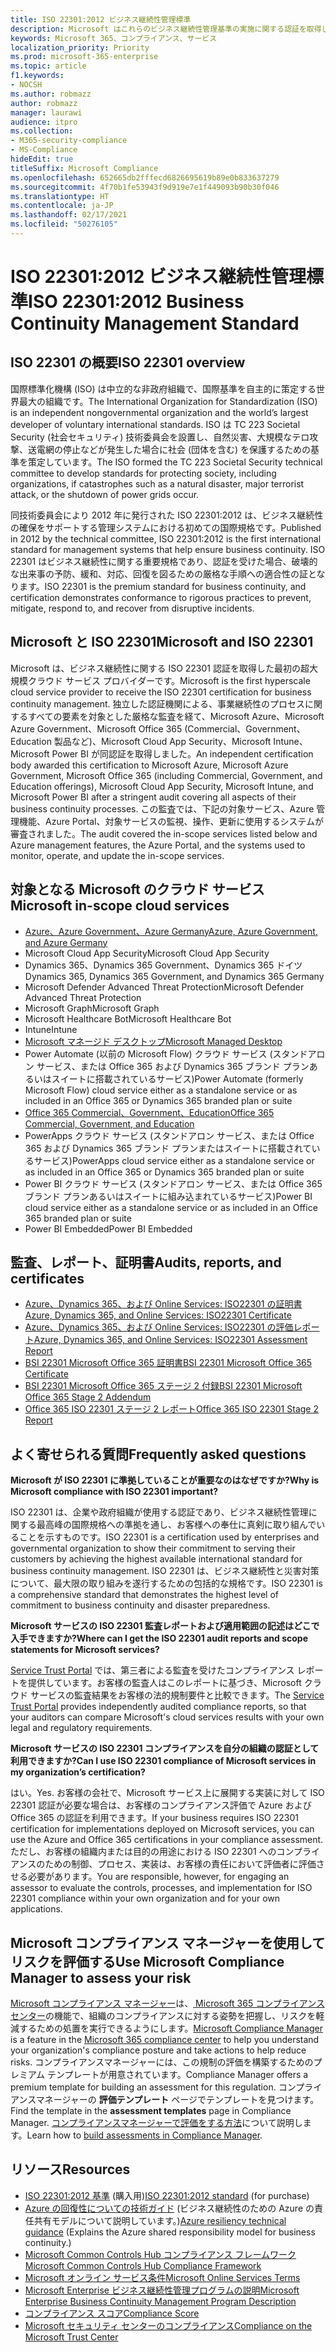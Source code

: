 ```yaml
---
title: ISO 22301:2012 ビジネス継続性管理標準
description: Microsoft はこれらのビジネス継続性管理基準の実施に関する認証を取得しています。
keywords: Microsoft 365、コンプライアンス、サービス
localization_priority: Priority
ms.prod: microsoft-365-enterprise
ms.topic: article
f1.keywords:
- NOCSH
ms.author: robmazz
author: robmazz
manager: laurawi
audience: itpro
ms.collection:
- M365-security-compliance
- MS-Compliance
hideEdit: true
titleSuffix: Microsoft Compliance
ms.openlocfilehash: 652665db2fffecd6826695619b89e0b833637279
ms.sourcegitcommit: 4f70b1fe53943f9d919e7e1f449093b90b30f046
ms.translationtype: HT
ms.contentlocale: ja-JP
ms.lasthandoff: 02/17/2021
ms.locfileid: "50276105"
---
```

# <a name="iso-223012012-business-continuity-management-standard"></a><span data-ttu-id="8bddd-104">ISO 22301:2012 ビジネス継続性管理標準</span><span class="sxs-lookup"><span data-stu-id="8bddd-104">ISO 22301:2012 Business Continuity Management Standard</span></span>

## <a name="iso-22301-overview"></a><span data-ttu-id="8bddd-105">ISO 22301 の概要</span><span class="sxs-lookup"><span data-stu-id="8bddd-105">ISO 22301 overview</span></span>

<span data-ttu-id="8bddd-106">国際標準化機構 (ISO) は中立的な非政府組織で、国際基準を自主的に策定する世界最大の組織です。</span><span class="sxs-lookup"><span data-stu-id="8bddd-106">The International Organization for Standardization (ISO) is an independent nongovernmental organization and the world’s largest developer of voluntary international standards.</span></span> <span data-ttu-id="8bddd-107">ISO は TC 223 Societal Security (社会セキュリティ) 技術委員会を設置し、自然災害、大規模なテロ攻撃、送電網の停止などが発生した場合に社会 (団体を含む) を保護するための基準を策定しています。</span><span class="sxs-lookup"><span data-stu-id="8bddd-107">The ISO formed the TC 223 Societal Security technical committee to develop standards for protecting society, including organizations, if catastrophes such as a natural disaster, major terrorist attack, or the shutdown of power grids occur.</span></span>

<span data-ttu-id="8bddd-108">同技術委員会により 2012 年に発行された ISO 22301:2012 は、ビジネス継続性の確保をサポートする管理システムにおける初めての国際規格です。</span><span class="sxs-lookup"><span data-stu-id="8bddd-108">Published in 2012 by the technical committee, ISO 22301:2012 is the first international standard for management systems that help ensure business continuity.</span></span> <span data-ttu-id="8bddd-109">ISO 22301 はビジネス継続性に関する重要規格であり、認証を受けた場合、破壊的な出来事の予防、緩和、対応、回復を図るための厳格な手順への適合性の証となります。</span><span class="sxs-lookup"><span data-stu-id="8bddd-109">ISO 22301 is the premium standard for business continuity, and certification demonstrates conformance to rigorous practices to prevent, mitigate, respond to, and recover from disruptive incidents.</span></span>

## <a name="microsoft-and-iso-22301"></a><span data-ttu-id="8bddd-110">Microsoft と ISO 22301</span><span class="sxs-lookup"><span data-stu-id="8bddd-110">Microsoft and ISO 22301</span></span>

<span data-ttu-id="8bddd-111">Microsoft は、ビジネス継続性に関する ISO 22301 認証を取得した最初の超大規模クラウド サービス プロバイダーです。</span><span class="sxs-lookup"><span data-stu-id="8bddd-111">Microsoft is the first hyperscale cloud service provider to receive the ISO 22301 certification for business continuity management.</span></span> <span data-ttu-id="8bddd-112">独立した認証機関による、事業継続性のプロセスに関するすべての要素を対象とした厳格な監査を経て、Microsoft Azure、Microsoft Azure Government、Microsoft Office 365 (Commercial、Government、Education 製品など)、Microsoft Cloud App Security、Microsoft Intune、Microsoft Power BI が同認証を取得しました。</span><span class="sxs-lookup"><span data-stu-id="8bddd-112">An independent certification body awarded this certification to Microsoft Azure, Microsoft Azure Government, Microsoft Office 365 (including Commercial, Government, and Education offerings), Microsoft Cloud App Security, Microsoft Intune, and Microsoft Power BI after a stringent audit covering all aspects of their business continuity processes.</span></span> <span data-ttu-id="8bddd-113">この監査では、下記の対象サービス、Azure 管理機能、Azure Portal、対象サービスの監視、操作、更新に使用するシステムが審査されました。</span><span class="sxs-lookup"><span data-stu-id="8bddd-113">The audit covered the in-scope services listed below and Azure management features, the Azure Portal, and the systems used to monitor, operate, and update the in-scope services.</span></span>

## <a name="microsoft-in-scope-cloud-services"></a><span data-ttu-id="8bddd-114">対象となる Microsoft のクラウド サービス</span><span class="sxs-lookup"><span data-stu-id="8bddd-114">Microsoft in-scope cloud services</span></span>

- [<span data-ttu-id="8bddd-115">Azure、Azure Government、Azure Germany</span><span class="sxs-lookup"><span data-stu-id="8bddd-115">Azure, Azure Government, and Azure Germany</span></span>](https://aka.ms/AzureCompliance)
- <span data-ttu-id="8bddd-116">Microsoft Cloud App Security</span><span class="sxs-lookup"><span data-stu-id="8bddd-116">Microsoft Cloud App Security</span></span>
- <span data-ttu-id="8bddd-117">Dynamics 365、Dynamics 365 Government、Dynamics 365 ドイツ</span><span class="sxs-lookup"><span data-stu-id="8bddd-117">Dynamics 365, Dynamics 365 Government, and Dynamics 365 Germany</span></span>
- <span data-ttu-id="8bddd-118">Microsoft Defender Advanced Threat Protection</span><span class="sxs-lookup"><span data-stu-id="8bddd-118">Microsoft Defender Advanced Threat Protection</span></span>
- <span data-ttu-id="8bddd-119">Microsoft Graph</span><span class="sxs-lookup"><span data-stu-id="8bddd-119">Microsoft Graph</span></span>
- <span data-ttu-id="8bddd-120">Microsoft Healthcare Bot</span><span class="sxs-lookup"><span data-stu-id="8bddd-120">Microsoft Healthcare Bot</span></span>
- <span data-ttu-id="8bddd-121">Intune</span><span class="sxs-lookup"><span data-stu-id="8bddd-121">Intune</span></span>
- [<span data-ttu-id="8bddd-122">Microsoft マネージド デスクトップ</span><span class="sxs-lookup"><span data-stu-id="8bddd-122">Microsoft Managed Desktop</span></span>](/microsoft-365/managed-desktop/intro/compliance)
- <span data-ttu-id="8bddd-123">Power Automate (以前の Microsoft Flow) クラウド サービス (スタンドアロン サービス、または Office 365 および Dynamics 365 ブランド プランあるいはスイートに搭載されているサービス)</span><span class="sxs-lookup"><span data-stu-id="8bddd-123">Power Automate (formerly Microsoft Flow) cloud service either as a standalone service or as included in an Office 365 or Dynamics 365 branded plan or suite</span></span>
- [<span data-ttu-id="8bddd-124">Office 365 Commercial、Government、Education</span><span class="sxs-lookup"><span data-stu-id="8bddd-124">Office 365 Commercial, Government, and Education</span></span>](https://go.microsoft.com/fwlink/p/?linkid=2077751)
- <span data-ttu-id="8bddd-125">PowerApps クラウド サービス (スタンドアロン サービス、または Office 365 および Dynamics 365 ブランド プランまたはスイートに搭載されているサービス)</span><span class="sxs-lookup"><span data-stu-id="8bddd-125">PowerApps cloud service either as a standalone service or as included in an Office 365 or Dynamics 365 branded plan or suite</span></span>
- <span data-ttu-id="8bddd-126">Power BI クラウド サービス (スタンドアロン サービス、または Office 365 ブランド プランあるいはスイートに組み込まれているサービス)</span><span class="sxs-lookup"><span data-stu-id="8bddd-126">Power BI cloud service either as a standalone service or as included in an Office 365 branded plan or suite</span></span>
- <span data-ttu-id="8bddd-127">Power BI Embedded</span><span class="sxs-lookup"><span data-stu-id="8bddd-127">Power BI Embedded</span></span>

## <a name="audits-reports-and-certificates"></a><span data-ttu-id="8bddd-128">監査、レポート、証明書</span><span class="sxs-lookup"><span data-stu-id="8bddd-128">Audits, reports, and certificates</span></span>

- [<span data-ttu-id="8bddd-129">Azure、Dynamics 365、および Online Services: ISO22301 の証明書</span><span class="sxs-lookup"><span data-stu-id="8bddd-129">Azure, Dynamics 365, and Online Services: ISO22301 Certificate</span></span>](https://aka.ms/azureiso22301cert)
- [<span data-ttu-id="8bddd-130">Azure、Dynamics 365、および Online Services: ISO22301 の評価レポート</span><span class="sxs-lookup"><span data-stu-id="8bddd-130">Azure, Dynamics 365, and Online Services: ISO22301 Assessment Report</span></span>](https://aka.ms/azureiso22301report)
- [<span data-ttu-id="8bddd-131">BSI 22301 Microsoft Office 365 証明書</span><span class="sxs-lookup"><span data-stu-id="8bddd-131">BSI 22301 Microsoft Office 365 Certificate</span></span>](https://go.microsoft.com/fwlink/p/?linkid=2092109)
- [<span data-ttu-id="8bddd-132">BSI 22301 Microsoft Office 365 ステージ 2 付録</span><span class="sxs-lookup"><span data-stu-id="8bddd-132">BSI 22301 Microsoft Office 365 Stage 2 Addendum</span></span>](https://go.microsoft.com/fwlink/p/?linkid=2092209)
- [<span data-ttu-id="8bddd-133">Office 365 ISO 22301 ステージ 2 レポート</span><span class="sxs-lookup"><span data-stu-id="8bddd-133">Office 365 ISO 22301 Stage 2 Report</span></span>](https://go.microsoft.com/fwlink/p/?linkid=2092211)

## <a name="frequently-asked-questions"></a><span data-ttu-id="8bddd-134">よく寄せられる質問</span><span class="sxs-lookup"><span data-stu-id="8bddd-134">Frequently asked questions</span></span>

<span data-ttu-id="8bddd-135">**Microsoft が ISO 22301 に準拠していることが重要なのはなぜですか?**</span><span class="sxs-lookup"><span data-stu-id="8bddd-135">**Why is Microsoft compliance with ISO 22301 important?**</span></span>

<span data-ttu-id="8bddd-136">ISO 22301 は、企業や政府組織が使用する認証であり、ビジネス継続性管理に関する最高峰の国際規格への準拠を通し、お客様への奉仕に真剣に取り組んでいることを示すものです。</span><span class="sxs-lookup"><span data-stu-id="8bddd-136">ISO 22301 is a certification used by enterprises and governmental organization to show their commitment to serving their customers by achieving the highest available international standard for business continuity management.</span></span> <span data-ttu-id="8bddd-137">ISO 22301 は、ビジネス継続性と災害対策について、最大限の取り組みを遂行するための包括的な規格です。</span><span class="sxs-lookup"><span data-stu-id="8bddd-137">ISO 22301 is a comprehensive standard that demonstrates the highest level of commitment to business continuity and disaster preparedness.</span></span>

<span data-ttu-id="8bddd-138">**Microsoft サービスの ISO 22301 監査レポートおよび適用範囲の記述はどこで入手できますか?**</span><span class="sxs-lookup"><span data-stu-id="8bddd-138">**Where can I get the ISO 22301 audit reports and scope statements for Microsoft services?**</span></span>

<span data-ttu-id="8bddd-139">[Service Trust Portal](https://aka.ms/stphelp) では、第三者による監査を受けたコンプライアンス レポートを提供しています。お客様の監査人はこのレポートに基づき、Microsoft クラウド サービスの監査結果をお客様の法的規制要件と比較できます。</span><span class="sxs-lookup"><span data-stu-id="8bddd-139">The [Service Trust Portal](https://aka.ms/stphelp) provides independently audited compliance reports, so that your auditors can compare Microsoft's cloud services results with your own legal and regulatory requirements.</span></span>

<span data-ttu-id="8bddd-140">**Microsoft サービスの ISO 22301 コンプライアンスを自分の組織の認証として利用できますか?**</span><span class="sxs-lookup"><span data-stu-id="8bddd-140">**Can I use ISO 22301 compliance of Microsoft services in my organization’s certification?**</span></span>

<span data-ttu-id="8bddd-141">はい。</span><span class="sxs-lookup"><span data-stu-id="8bddd-141">Yes.</span></span> <span data-ttu-id="8bddd-142">お客様の会社で、Microsoft サービス上に展開する実装に対して ISO 22301 認証が必要な場合は、お客様のコンプライアンス評価で Azure および Office 365 の認証を利用できます。</span><span class="sxs-lookup"><span data-stu-id="8bddd-142">If your business requires ISO 22301 certification for implementations deployed on Microsoft services, you can use the Azure and Office 365 certifications in your compliance assessment.</span></span> <span data-ttu-id="8bddd-143">ただし、お客様の組織内または目的の用途における ISO 22301 へのコンプライアンスのための制御、プロセス、実装は、お客様の責任において評価者に評価させる必要があります。</span><span class="sxs-lookup"><span data-stu-id="8bddd-143">You are responsible, however, for engaging an assessor to evaluate the controls, processes, and implementation for ISO 22301 compliance within your own organization and for your own applications.</span></span>

## <a name="use-microsoft-compliance-manager-to-assess-your-risk"></a><span data-ttu-id="8bddd-144">Microsoft コンプライアンス マネージャーを使用してリスクを評価する</span><span class="sxs-lookup"><span data-stu-id="8bddd-144">Use Microsoft Compliance Manager to assess your risk</span></span>

<span data-ttu-id="8bddd-145">[Microsoft コンプライアンス マネージャー](/microsoft-365/compliance/compliance-manager)は、[ Microsoft 365 コンプライアンス センター](/microsoft-365/compliance/microsoft-365-compliance-center)の機能で、組織のコンプライアンスに対する姿勢を把握し、リスクを軽減するための処置を実行できるようにします。</span><span class="sxs-lookup"><span data-stu-id="8bddd-145">[Microsoft Compliance Manager](/microsoft-365/compliance/compliance-manager) is a feature in the [Microsoft 365 compliance center](/microsoft-365/compliance/microsoft-365-compliance-center) to help you understand your organization's compliance posture and take actions to help reduce risks.</span></span> <span data-ttu-id="8bddd-146">コンプライアンスマネージャーには、この規制の評価を構築するためのプレミアム テンプレートが用意されています。</span><span class="sxs-lookup"><span data-stu-id="8bddd-146">Compliance Manager offers a premium template for building an assessment for this regulation.</span></span> <span data-ttu-id="8bddd-147">コンプライアンスマネージャーの **評価テンプレート** ページでテンプレートを見つけます。</span><span class="sxs-lookup"><span data-stu-id="8bddd-147">Find the template in the **assessment templates** page in Compliance Manager.</span></span> <span data-ttu-id="8bddd-148">[コンプライアンスマネージャーで評価をする方法](/microsoft-365/compliance/compliance-manager-assessments)について説明します。</span><span class="sxs-lookup"><span data-stu-id="8bddd-148">Learn how to [build assessments in Compliance Manager](/microsoft-365/compliance/compliance-manager-assessments).</span></span>

## <a name="resources"></a><span data-ttu-id="8bddd-149">リソース</span><span class="sxs-lookup"><span data-stu-id="8bddd-149">Resources</span></span>

- <span data-ttu-id="8bddd-150">[ISO 22301:2012 基準](https://www.iso.org/iso/home/store/catalogue_tc/catalogue_detail.htm?csnumber=50038) (購入用)</span><span class="sxs-lookup"><span data-stu-id="8bddd-150">[ISO 22301:2012 standard](https://www.iso.org/iso/home/store/catalogue_tc/catalogue_detail.htm?csnumber=50038) (for purchase)</span></span>
- <span data-ttu-id="8bddd-151">[Azure の回復性についての技術ガイド](/azure/architecture/framework/resiliency/overview) (ビジネス継続性のための Azure の責任共有モデルについて説明しています。)</span><span class="sxs-lookup"><span data-stu-id="8bddd-151">[Azure resiliency technical guidance](/azure/architecture/framework/resiliency/overview) (Explains the Azure shared responsibility model for business continuity.)</span></span>
- [<span data-ttu-id="8bddd-152">Microsoft Common Controls Hub コンプライアンス フレームワーク</span><span class="sxs-lookup"><span data-stu-id="8bddd-152">Microsoft Common Controls Hub Compliance Framework</span></span>](https://www.microsoft.com/trustcenter/common-controls-hub)
- [<span data-ttu-id="8bddd-153">Microsoft オンライン サービス条件</span><span class="sxs-lookup"><span data-stu-id="8bddd-153">Microsoft Online Services Terms</span></span>](https://aka.ms/Online-Services-Terms)
- [<span data-ttu-id="8bddd-154">Microsoft Enterprise ビジネス継続性管理プログラムの説明</span><span class="sxs-lookup"><span data-stu-id="8bddd-154">Microsoft Enterprise Business Continuity Management Program Description</span></span>](https://go.microsoft.com/fwlink/p/?linkid=2092212)
- [<span data-ttu-id="8bddd-155">コンプライアンス スコア</span><span class="sxs-lookup"><span data-stu-id="8bddd-155">Compliance Score</span></span>](/microsoft-365/compliance/compliance-manager)
- [<span data-ttu-id="8bddd-156">Microsoft セキュリティ センターのコンプライアンス</span><span class="sxs-lookup"><span data-stu-id="8bddd-156">Compliance on the Microsoft Trust Center</span></span>](https://www.microsoft.com/trust-center/compliance/compliance-overview)
